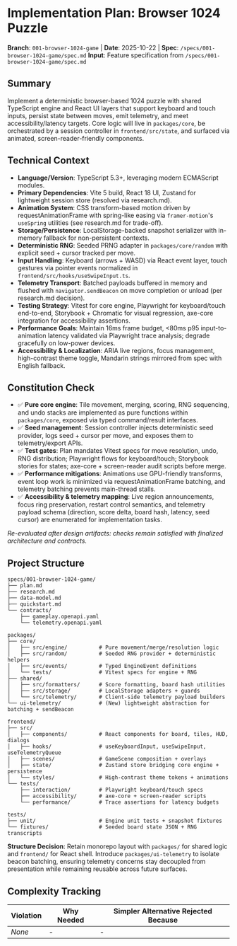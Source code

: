 # Implementation Plan: Browser 1024 Puzzle

**Branch**: `001-browser-1024-game` | **Date**: 2025-10-22 | **Spec**: `/specs/001-browser-1024-game/spec.md`
**Input**: Feature specification from `/specs/001-browser-1024-game/spec.md`

## Summary

Implement a deterministic browser-based 1024 puzzle with shared TypeScript engine and React UI layers that support keyboard and touch inputs, persist state between moves, emit telemetry, and meet accessibility/latency targets. Core logic will live in `packages/core`, be orchestrated by a session controller in `frontend/src/state`, and surfaced via animated, screen-reader-friendly components.

## Technical Context

- **Language/Version**: TypeScript 5.3+, leveraging modern ECMAScript modules.
- **Primary Dependencies**: Vite 5 build, React 18 UI, Zustand for lightweight session store (resolved via research.md).
- **Animation System**: CSS transform-based motion driven by requestAnimationFrame with spring-like easing via `framer-motion`'s `useSpring` utilities (see research.md for trade-off).
- **Storage/Persistence**: LocalStorage-backed snapshot serializer with in-memory fallback for non-persistent contexts.
- **Deterministic RNG**: Seeded PRNG adapter in `packages/core/random` with explicit seed + cursor tracked per move.
- **Input Handling**: Keyboard (arrows + WASD) via React event layer, touch gestures via pointer events normalized in `frontend/src/hooks/useSwipeInput.ts`.
- **Telemetry Transport**: Batched payloads buffered in memory and flushed with `navigator.sendBeacon` on move completion or unload (per research.md decision).
- **Testing Strategy**: Vitest for core engine, Playwright for keyboard/touch end-to-end, Storybook + Chromatic for visual regression, axe-core integration for accessibility assertions.
- **Performance Goals**: Maintain 16ms frame budget, <80ms p95 input-to-animation latency validated via Playwright trace analysis; degrade gracefully on low-power devices.
- **Accessibility & Localization**: ARIA live regions, focus management, high-contrast theme toggle, Mandarin strings mirrored from spec with English fallback.

## Constitution Check

- ✅ **Pure core engine**: Tile movement, merging, scoring, RNG sequencing, and undo stacks are implemented as pure functions within `packages/core`, exposed via typed command/result interfaces.
- ✅ **Seed management**: Session controller injects deterministic seed provider, logs seed + cursor per move, and exposes them to telemetry/export APIs.
- ✅ **Test gates**: Plan mandates Vitest specs for move resolution, undo, RNG distribution; Playwright flows for keyboard/touch; Storybook stories for states; axe-core + screen-reader audit scripts before merge.
- ✅ **Performance mitigations**: Animations use GPU-friendly transforms, event loop work is minimized via requestAnimationFrame batching, and telemetry batching prevents main-thread stalls.
- ✅ **Accessibility & telemetry mapping**: Live region announcements, focus ring preservation, restart control semantics, and telemetry payload schema (direction, score delta, board hash, latency, seed cursor) are enumerated for implementation tasks.

_Re-evaluated after design artifacts: checks remain satisfied with finalized architecture and contracts._

## Project Structure

```text
specs/001-browser-1024-game/
├── plan.md
├── research.md
├── data-model.md
├── quickstart.md
└── contracts/
    ├── gameplay.openapi.yaml
    └── telemetry.openapi.yaml
```

```text
packages/
├── core/
│   ├── src/engine/          # Pure movement/merge/resolution logic
│   ├── src/random/          # Seeded RNG provider + deterministic helpers
│   ├── src/events/          # Typed EngineEvent definitions
│   └── tests/               # Vitest specs for engine + RNG
├── shared/
│   ├── src/formatters/      # Score formatting, board hash utilities
│   ├── src/storage/         # LocalStorage adapters + guards
│   └── src/telemetry/       # Client-side telemetry payload builders
└── ui-telemetry/            # (New) lightweight abstraction for batching + sendBeacon

frontend/
├── src/
│   ├── components/          # React components for board, tiles, HUD, dialogs
│   ├── hooks/               # useKeyboardInput, useSwipeInput, useTelemetryQueue
│   ├── scenes/              # GameScene composition + overlays
│   ├── state/               # Zustand store bridging core engine + persistence
│   └── styles/              # High-contrast theme tokens + animations
└── tests/
    ├── interaction/         # Playwright keyboard/touch specs
    ├── accessibility/       # axe-core + screen-reader scripts
    └── performance/         # Trace assertions for latency budgets

tests/
├── unit/                    # Engine unit tests + snapshot fixtures
└── fixtures/                # Seeded board state JSON + RNG transcripts
```

**Structure Decision**: Retain monorepo layout with `packages/` for shared logic and `frontend/` for React shell. Introduce `packages/ui-telemetry` to isolate beacon batching, ensuring telemetry concerns stay decoupled from presentation while remaining reusable across future surfaces.

## Complexity Tracking

| Violation | Why Needed | Simpler Alternative Rejected Because |
|-----------|------------|--------------------------------------|
| _None_    | -          | -                                    |
